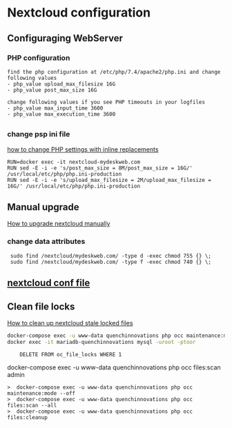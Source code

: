 # Nextcloud configuration

## Configuraging WebServer
### PHP configuration
    find the php configuration at /etc/php/7.4/apache2/php.ini and change following values
    - php_value upload_max_filesize 16G
    - php_value post_max_size 16G

    change following values if you see PHP timeouts in your logfiles
    - php_value max_input_time 3600
    - php_value max_execution_time 3600
    
##
### change psp ini file 
[how to change PHP settings with inline replacements](https://davescripts.com/docker-container-how-to-change-php-settings-inline-replacements)
```
RUN=docker exec -it nextcloud-mydeskweb.com
RUN sed -E -i -e 's/post_max_size = 8M/post_max_size = 16G/' /usr/local/etc/php/php.ini-production               
RUN sed -E -i -e 's/upload_max_filesize = 2M/upload_max_filesize = 16G/' /usr/local/etc/php/php.ini-production
```
## Manual upgrade<br/>
[How to upgrade nextcloud manually](https://docs.nextcloud.com/server/latest/admin_manual/maintenance/manual_upgrade.html)
### change data attributes
```
 sudo find /nextcloud/mydeskweb.com/ -type d -exec chmod 755 {} \;
 sudo find /nextcloud/mydeskweb.com/ -type f -exec chmod 740 {} \;

```
## [nextcloud conf file](https://docs.nextcloud.com/server/11/admin_manual/configuration_server/config_sample_php_parameters.html?highlight=filesystem_check_changes)

## Clean file locks
[How to clean up nextcloud stale locked files](https://zedt.eu/tech/linux/how-to-clean-up-nextcloud-stale-locked-files/)<br/>
```bash
docker-compose exec -u www-data quenchinnovations php occ maintenance:mode --on
docker exec -it mariadb-quenchinnovations mysql -uroot -ptoor
```
```mysql
    DELETE FROM oc_file_locks WHERE 1
```
docker-compose exec -u www-data quenchinnovations php occ files:scan admin
```
>  docker-compose exec -u www-data quenchinnovations php occ maintenance:mode --off
>  docker-compose exec -u www-data quenchinnovations php occ files:scan --all
>  docker-compose exec -u www-data quenchinnovations php occ files:cleanup
